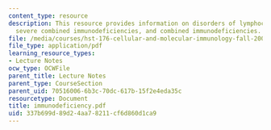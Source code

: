 ```yaml
---
content_type: resource
description: This resource provides information on disorders of lymphocyte development,
  severe combined immunodeficiencies, and combined immunodeficiencies.
file: /media/courses/hst-176-cellular-and-molecular-immunology-fall-2005/337b699d89d24aa78211cf6d860d1ca9_immunodeficiency.pdf
file_type: application/pdf
learning_resource_types:
- Lecture Notes
ocw_type: OCWFile
parent_title: Lecture Notes
parent_type: CourseSection
parent_uid: 70516006-6b3c-70dc-617b-15f2e4eda35c
resourcetype: Document
title: immunodeficiency.pdf
uid: 337b699d-89d2-4aa7-8211-cf6d860d1ca9
---
```

